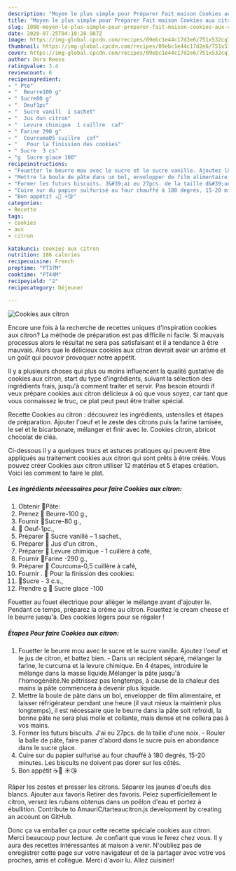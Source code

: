 ```yaml
---
description: "Moyen le plus simple pour Préparer Fait maison Cookies aux citron"
title: "Moyen le plus simple pour Préparer Fait maison Cookies aux citron"
slug: 1098-moyen-le-plus-simple-pour-preparer-fait-maison-cookies-aux-citron
date: 2020-07-25T04:10:28.987Z
image: https://img-global.cpcdn.com/recipes/09ebc1e44c17d2e6/751x532cq70/cookies-aux-citron-photo-principale-de-la-recette.jpg
thumbnail: https://img-global.cpcdn.com/recipes/09ebc1e44c17d2e6/751x532cq70/cookies-aux-citron-photo-principale-de-la-recette.jpg
cover: https://img-global.cpcdn.com/recipes/09ebc1e44c17d2e6/751x532cq70/cookies-aux-citron-photo-principale-de-la-recette.jpg
author: Dora Reese
ratingvalue: 3.4
reviewcount: 6
recipeingredient:
- " Pte"
- "  Beurre100 g"
- " Sucre80 g"
- "  Oeuf1pc"
- "  Sucre vanill  1 sachet"
- "  Jus dun citron"
- "  Levure chimique  1 cuillre  caf"
- " Farine 290 g"
- "  Courcuma05 cuillre  caf"
- "   Pour la finission des cookies"
- " Sucre  3 cs"
- "g  Sucre glace 100"
recipeinstructions:
- "Fouetter le beurre mou avec le sucre et le sucre vanille. Ajoutez l&#39;oeuf et le jus de citron, et battez bien. Dans un récipient séparé, mélanger la farine, le curcuma et la levure chimique. En 4 étapes, introduire le mélange dans la masse liquide.Mélanger la pâte jusqu&#39;à l&#39;homogénéité.Ne pétrissez pas longtemps, à cause de la chaleur des mains la pâte commencera à devenir plus liquide."
- "Mettre la boule de pâte dans un bol, envelopper de film alimentaire, et laisser réfrigérateur pendant une heure (il vaut mieux la maintenir plus longtemps), il est nécessaire que le beurre dans la pâte soit refroidi, la bonne pâte ne sera plus molle et collante, mais dense et ne collera pas à vos mains."
- "Former les futurs biscuits. J&#39;ai eu 27pcs. de la taille d&#39;une noix. Rouler la balle de pâte, faire paner d&#39;abord dans le sucre puis en abondance dans le sucre glace."
- "Cuire sur du papier sulfurisé au four chauffé à 180 degrés, 15-20 minutes. Les biscuits ne doivent pas dorer sur les côtés."
- "Bon appétit ☕️🍪 ☀️😘"
categories:
- Recette
tags:
- cookies
- aux
- citron

katakunci: cookies aux citron 
nutrition: 186 calories
recipecuisine: French
preptime: "PT37M"
cooktime: "PT44M"
recipeyield: "2"
recipecategory: Déjeuner

---
```



![Cookies aux citron](https://img-global.cpcdn.com/recipes/09ebc1e44c17d2e6/751x532cq70/cookies-aux-citron-photo-principale-de-la-recette.jpg)

Encore une fois à la recherche de recettes uniques d'inspiration cookies aux citron? La méthode de préparation est pas difficile ni facile. Si mauvais processus alors le résultat ne sera pas satisfaisant et il a tendance à être mauvais. Alors que le délicieux cookies aux citron devrait avoir un arôme et un goût qui pouvoir provoquer notre appétit.

Il y a plusieurs choses qui plus ou moins influencent la qualité gustative de cookies aux citron, start du type d'ingrédients, suivant la sélection des ingrédients frais, jusqu'à comment traiter et servir. Pas besoin étourdi if veux prépare cookies aux citron délicieux à où que vous soyez, car tant que vous connaissez le truc, ce plat peut peut être traiter spécial.

Recette Cookies au citron : découvrez les ingrédients, ustensiles et étapes de préparation. Ajouter l&#39;oeuf et le zeste des citrons puis la farine tamisée, le sel et le bicarbonate, mélanger et finir avec le. Cookies citron, abricot chocolat de cléa.


Ci-dessous il y a quelques trucs et astuces pratiques qui peuvent être appliqués au traitement cookies aux citron qui sont prêts à être créés. Vous pouvez créer Cookies aux citron utiliser 12 matériau et 5 étapes création. Voici les comment to faire le plat.

<!--inarticleads1-->

##### Les ingrédients nécessaires pour faire Cookies aux citron:

1. Obtenir  🔹Pâte:
1. Prenez  🍋 Beurre-100 g.,
1. Fournir  🍋Sucre-80 g.,
1.   🍋 Oeuf-1pc.,
1. Préparer  🍋 Sucre vanillé – 1 sachet.,
1. Préparer  🍋 Jus d&#39;un citron.,
1. Préparer  🍋 Levure chimique - 1 cuillère à café,
1. Fournir  🍋Farine -290 g.,
1. Préparer  🍋 Courcuma-0,5 cuillère à café,
1. Fournir  . 🔹 Pour la finission des cookies:
1.   🍋Sucre - 3 c.s.,
1. Prendre g 🍋 Sucre glace -100


Fouetter au fouet électrique pour alléger le mélange avant d&#39;ajouter le. Pendant ce temps, préparez la crème au citron. Fouettez le cream cheese et le beurre jusqu&#39;à. Des cookies légers pour se régaler ! 

<!--inarticleads2-->

##### Étapes Pour faire Cookies aux citron:

1. Fouetter le beurre mou avec le sucre et le sucre vanille. Ajoutez l&#39;oeuf et le jus de citron, et battez bien. - Dans un récipient séparé, mélanger la farine, le curcuma et la levure chimique. En 4 étapes, introduire le mélange dans la masse liquide.Mélanger la pâte jusqu&#39;à l&#39;homogénéité.Ne pétrissez pas longtemps, à cause de la chaleur des mains la pâte commencera à devenir plus liquide.
1. Mettre la boule de pâte dans un bol, envelopper de film alimentaire, et laisser réfrigérateur pendant une heure (il vaut mieux la maintenir plus longtemps), il est nécessaire que le beurre dans la pâte soit refroidi, la bonne pâte ne sera plus molle et collante, mais dense et ne collera pas à vos mains.
1. Former les futurs biscuits. J&#39;ai eu 27pcs. de la taille d&#39;une noix. - Rouler la balle de pâte, faire paner d&#39;abord dans le sucre puis en abondance dans le sucre glace.
1. Cuire sur du papier sulfurisé au four chauffé à 180 degrés, 15-20 minutes. Les biscuits ne doivent pas dorer sur les côtés.
1. Bon appétit ☕️🍪 ☀️😘


Râper les zestes et presser les citrons. Séparer les jaunes d&#39;oeufs des blancs. Ajouter aux favoris Retirer des favoris. Pelez superficiellement le citron, versez les rubans obtenus dans un poêlon d&#39;eau et portez à ébullition. Contribute to AmauriC/tarteaucitron.js development by creating an account on GitHub. 


Donc ça va emballer ça pour cette recette spéciale cookies aux citron. Merci beaucoup pour lecture. Je confiant que vous le ferez chez vous. Il y aura des recettes  intéressantes at maison à venir. N'oubliez pas de enregistrer cette page sur votre navigateur et de la partager avec votre vos proches, amis et collègue. Merci d'avoir lu. Allez cuisiner!
